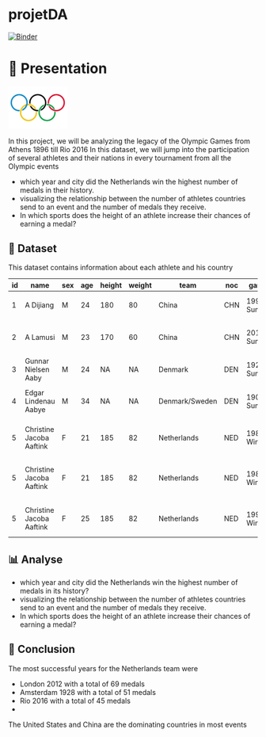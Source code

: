 # projetDA

[![Binder](https://mybinder.org/badge_logo.svg)](https://mybinder.org/v2/gh/medamineBH1/projetDA//main?filepath=Olympique.ipynb)

#  :page_facing_up:  Presentation 

<img src='Images/jo.jpeg' width=120px>


In this project, we will be analyzing the legacy of the Olympic Games from Athens 1896 till Rio 2016 In this dataset, we will jump into the participation of several athletes and their nations in every 
tournament from all the Olympic events 

 * which year and city did the Netherlands win the highest number of medals in their history.
 * visualizing the relationship between the number of athletes countries send to an event and the number of medals they receive.
 * In which sports does the height of an athlete increase their chances of earning a medal? 


## :file_folder: Dataset
 
 This dataset contains information about each athlete and his country 

 |id |name                    |sex|age|height|weight|team          |noc|games      |year|season|city       |sport        |event                             |medal|
|---|------------------------|---|---|------|------|--------------|---|-----------|----|------|-----------|-------------|----------------------------------|-----|
|1  |A Dijiang               |M  |24 |180   |80    |China         |CHN|1992 Summer|1992|Summer|Barcelona  |Basketball   |Basketball Men's Basketball       |NA   |
|2  |A Lamusi                |M  |23 |170   |60    |China         |CHN|2012 Summer|2012|Summer|London     |Judo         |Judo Men's Extra-Lightweight      |NA   |
|3  |Gunnar Nielsen Aaby     |M  |24 |NA    |NA    |Denmark       |DEN|1920 Summer|1920|Summer|Antwerpen  |Football     |Football Men's Football           |NA   |
|4  |Edgar Lindenau Aabye    |M  |34 |NA    |NA    |Denmark/Sweden|DEN|1900 Summer|1900|Summer|Paris      |Tug-Of-War   |Tug-Of-War Men's Tug-Of-War       |Gold |
|5  |Christine Jacoba Aaftink|F  |21 |185   |82    |Netherlands   |NED|1988 Winter|1988|Winter|Calgary    |Speed Skating|Speed Skating Women's 500 metres  |NA   |
|5  |Christine Jacoba Aaftink|F  |21 |185   |82    |Netherlands   |NED|1988 Winter|1988|Winter|Calgary    |Speed Skating|Speed Skating Women's 1,000 metres|NA   |
|5  |Christine Jacoba Aaftink|F  |25 |185   |82    |Netherlands   |NED|1992 Winter|1992|Winter|Albertville|Speed Skating|Speed Skating Women's 500 metres  |NA   |




##  :bar_chart: Analyse

 * which year and city did the Netherlands win the highest number of medals in its history?
 * visualizing the relationship between the number of athletes countries send to an event and the number of medals they receive.
 * In which sports does the height of an athlete increase their chances of earning a medal? 

## :memo: Conclusion

The most successful years for the Netherlands team were 
 * London 2012 with a total of 69 medals
 * Amsterdam 1928 with a total of 51 medals
 * Rio 2016 with a total of 45 medals
 * 
 The United States and China are the dominating countries in most events 